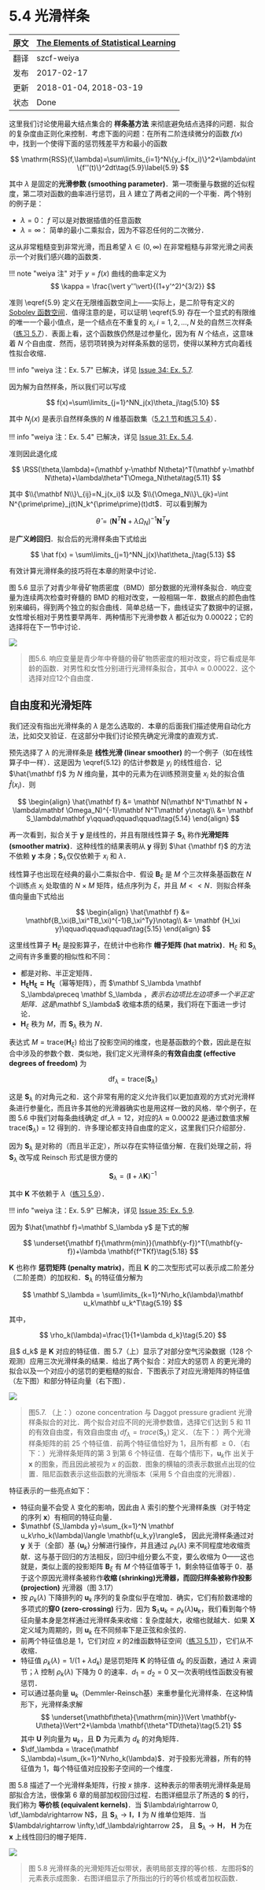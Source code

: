 # 5.4 光滑样条

| 原文   | [The Elements of Statistical Learning](https://esl.hohoweiya.xyz/book/The%20Elements%20of%20Statistical%20Learning.pdf#page=170) |
| ---- | ---------------------------------------- |
| 翻译   | szcf-weiya                               |
| 发布 | 2017-02-17 |
|更新|2018-01-04, 2018-03-19|
|状态|Done|

这里我们讨论使用最大结点集合的 **样条基方法** 来彻底避免结点选择的问题．拟合的复杂度由正则化来控制．考虑下面的问题：在所有二阶连续微分的函数 $f(x)$ 中，找到一个使得下面的惩罚残差平方和最小的函数

$$
\mathrm{RSS}(f,\lambda)=\sum\limits_{i=1}^N\{y_i-f(x_i)\}^2+\lambda\int \{f''(t)\}^2dt\tag{5.9}\label{5.9}
$$

其中 $\lambda$ 是固定的**光滑参数 (smoothing parameter)**．第一项衡量与数据的近似程度，第二项对函数的曲率进行惩罚，且 $\lambda$ 建立了两者之间的一个平衡．两个特别的例子是：

- $\lambda=0$： $f$ 可以是对数据插值的任意函数
- $\lambda=\infty$： 简单的最小二乘拟合，因为不容忍任何的二次微分．

这从非常粗糙变到非常光滑，而且希望 $\lambda\in(0,\infty)$ 在非常粗糙与非常光滑之间表示一个对我们感兴趣的函数类．

!!! note "weiya 注"
    对于 $y=f(x)$ 曲线的曲率定义为
	  $$
	  \kappa = \frac{\vert y''\vert}{(1+y'^2)^{3/2}}
	  $$
	  <!--这里为什么只用二阶导？-->

准则 \eqref{5.9} 定义在无限维函数空间上——实际上，是二阶导有定义的 [Sobolev 函数空间](https://zh.wikipedia.org/wiki/%E7%B4%A2%E4%BC%AF%E5%88%97%E5%A4%AB%E7%A9%BA%E9%97%B4)．值得注意的是，可以证明 \eqref{5.9} 存在一个显式的有限维的唯一一个最小值点，是一个结点在不重复的 $x_i,i=1,2,\ldots,N$ 处的自然三次样条（[练习 5.7](https://github.com/szcf-weiya/ESL-CN/issues/34)）．表面上看，这个函数族仍然是过参量化，因为有 $N$ 个结点，这意味着 $N$ 个自由度．然而，惩罚项转换为对样条系数的惩罚，使得以某种方式向着线性拟合收缩．

!!! info "weiya 注：Ex. 5.7"
	已解决，详见 [Issue 34: Ex. 5.7](https://github.com/szcf-weiya/ESL-CN/issues/34).

因为解为自然样条，所以我们可以写成

$$
f(x)=\sum\limits_{j=1}^NN_j(x)\theta_j\tag{5.10}
$$

其中 $N_j(x)$ 是表示自然样条族的 $N$ 维基函数集（[5.2.1 节](5.2-Piecewise-Polynomials-and-Splines/index.html#_2)和[练习 5.4](https://github.com/szcf-weiya/ESL-CN/issues/31)）．

!!! info "weiya 注：Ex. 5.4"
	已解决，详见 [Issue 31: Ex. 5.4](https://github.com/szcf-weiya/ESL-CN/issues/31).

准则因此退化成

$$
\RSS(\theta,\lambda)=(\mathbf y-\mathbf N\theta)^T(\mathbf y-\mathbf N\theta)+\lambda\theta^T\Omega_N\theta\tag{5.11}
$$

其中 $\\{\mathbf N\\}\_{ij}=N_j(x_i)$ 以及 $\\{\Omega_N\\}\_{jk}=\int N^{\prime\prime}_j(t)N_k^{\prime\prime}(t)dt$．可以看到解为

$$
\hat\theta = (\mathbf N^T\mathbf N+\lambda\Omega_N)^{-1}\mathbf N^T\mathbf y\tag{5.12}\label{5.12}
$$

是**广义岭回归**．拟合后的光滑样条由下式给出

$$
\hat f(x) = \sum\limits_{j=1}^NN_j(x)\hat\theta_j\tag{5.13}
$$

有效计算光滑样条的技巧将在本章的附录中讨论．

图 5.6 显示了对青少年骨矿物质密度（BMD）部分数据的光滑样条拟合．响应变量为连续两次检查时脊髓的 BMD 的相对改变，一般相隔一年．数据点的颜色由性别来编码，得到两个独立的拟合曲线．简单总结一下，曲线证实了数据中的证据，女性增长相对于男性要早两年．两种情形下光滑参数 $\lambda$ 都近似为 $0.00022$；它的选择将在下一节中讨论．

![](../img/05/fig5.6.png)

> 图5.6. 响应变量是青少年中脊髓的骨矿物质密度的相对改变，将它看成是年龄的函数．对男性和女性分别进行光滑样条拟合，其中$\lambda\approx 0.00022$．这个选择对应12个自由度．

## 自由度和光滑矩阵

我们还没有指出光滑样条的 $\lambda$ 是怎么选取的．本章的后面我们描述使用自动化方法，比如交叉验证．在这部分中我们讨论预先确定光滑度的直观方式．

预先选择了 $\lambda$ 的光滑样条是 **线性光滑 (linear smoother)** 的一个例子（如在线性算子中一样）．这是因为 \eqref{5.12} 的估计参数是 $y_i$ 的线性组合．记 $\hat{\mathbf f}$ 为 $N$ 维向量，其中的元素为在训练预测变量 $x_i$ 处的拟合值 $\hat f(x_i)$．则

$$
\begin{align}
\hat{\mathbf f} &= \mathbf N(\mathbf N^T\mathbf N + \lambda\mathbf \Omega_N)^{-1}\mathbf N^T\mathbf y\notag\\
	            &= \mathbf S_\lambda\mathbf y\qquad\qquad\qquad\tag{5.14}
\end{align}
$$

再一次看到，拟合关于 $\mathbf y$ 是线性的，并且有限线性算子 $\mathbf S_\lambda$ 称作**光滑矩阵 (smoother matrix)**．这种线性的结果表明从 $\mathbf y$ 得到 $\hat {\mathbf f}$ 的方法不依赖 $\mathbf y$ 本身；$\mathbf S_\lambda$仅仅依赖于 $x_i$ 和 $\lambda$．

线性算子也出现在经典的最小二乘拟合中．假设 $\mathbf B_\xi$ 是 $M$ 个三次样条基函数在 $N$ 个训练点 $x_i$ 处取值的 $N\times M$ 矩阵，结点序列为 $\xi$，并且 $M < < N$．则拟合样条值向量由下式给出

$$
\begin{align}
\hat{\mathbf f} &= \mathbf{B_\xi(B_\xi^TB_\xi)^{-1}B_\xi^Ty}\notag\\
&= \mathbf {H_\xi y}\qquad\qquad\qquad\tag{5.15}
\end{align}
$$

这里线性算子 $\mathbf H_\xi$ 是投影算子，在统计中也称作 **帽子矩阵 (hat matrix)**．$\mathbf H_\xi$ 和 $\mathbf S_\lambda$ 之间有许多重要的相似性和不同：

- 都是对称、半正定矩阵．
- $\mathbf{H_\xi H_\xi=H_\xi}$（幂等矩阵），而 $\mathbf S_\lambda \mathbf S_\lambda\preceq \mathbf S_\lambda $，表示右边项比左边项多一个半正定矩阵．这是$\mathbf S_\lambda$ 收缩本质的结果，我们将在下面进一步讨论．
- $\mathbf H_\xi$ 秩为 $M$，而 $\mathbf S_\lambda$ 秩为 $N$．

表达式 $M=\mathrm{trace}(\mathbf H_\xi)$ 给出了投影空间的维度，也是基函数的个数，因此是在拟合中涉及的参数个数．类似地，我们定义光滑样条的**有效自由度 (effective degrees of freedom)** 为

$$
\mathrm{df}_\lambda = \mathrm{trace}(\mathbf{S}_\lambda)\tag{5.16}
$$

这是 $\mathbf S_\lambda$ 的对角元之和．这个非常有用的定义允许我们以更加直观的方式对光滑样条进行参量化，而且许多其他的光滑器确实也是用这样一致的风格．举个例子，在图 5.6 中我们对每条曲线确定 $\mathrm{df}\_\lambda=12$，对应的$\lambda\approx 0.00022$ 是通过数值求解 $\mathrm{trace}(\mathbf S_\lambda)=12$ 得到的．许多理论都支持自由度的定义，这里我们只介绍部分．

因为 $\mathbf S_\lambda$ 是对称的（而且半正定），所以存在实特征值分解．在我们处理之前，将 $\mathbf S_\lambda$ 改写成 Reinsch 形式是很方便的

$$
\mathbf S_\lambda=(\mathbf I+\lambda \mathbf K)^{-1}\tag{5.17}
$$

其中 $\mathbf K$ 不依赖于 $\lambda$（[练习 5.9](https://github.com/szcf-weiya/ESL-CN/issues/35)）．

!!! info "weiya 注：Ex. 5.9"
	已解决，详见 [Issue 35: Ex. 5.9](https://github.com/szcf-weiya/ESL-CN/issues/35).


因为 $\hat{\mathbf f}=\mathbf S_\lambda y$ 是下式的解

$$
\underset{\mathbf f}{\mathrm{min}}(\mathbf{y-f})^T(\mathbf{y-f})+\lambda \mathbf{f^TKf}\tag{5.18}
$$

$\mathbf K$ 也称作 **惩罚矩阵 (penalty matrix)**，而且 $\mathbf K$ 的二次型形式可以表示成二阶差分（二阶差商）的加权和．$\mathbf S_\lambda$ 的特征值分解为

$$
\mathbf S_\lambda = \sum\limits_{k=1}^N\rho_k(\lambda)\mathbf u_k\mathbf u_k^T\tag{5.19}
$$

其中，

$$
\rho_k(\lambda)=\frac{1}{1+\lambda d_k}\tag{5.20}
$$

且$ d_k$ 是 $\mathbf K$ 对应的特征值．图 5.7（上）显示了对部分空气污染数据（128 个观测）应用三次光滑样条的结果．给出了两个拟合：对应大的惩罚 $\lambda$ 的更光滑的拟合以及一个对应小的惩罚的更粗糙的拟合．下图表示了对应光滑矩阵的特征值（左下图）和部分特征向量（右下图）．

![](../img/05/fig5.7.png)

> 图5.7. （上：）ozone concentration 与 Daggot pressure gradient 光滑样条拟合的对比．两个拟合对应不同的光滑参数值，选择它们达到 5 和 11 的有效自由度，有效自由度由 $df_\lambda =trace(\mathbf S_\lambda)$ 定义．（左下：）两个光滑样条矩阵的前 25 个特征值．前两个特征值恰好为 1，且所有都 $\ge 0$．（右下：）光滑样条矩阵的第 3 到第 6 个特征值．在每个情形下，$\mathbf u_k$作 出关于 $\mathbf x$ 的图象，而且因此被视为 $x$ 的函数．图象的横轴的须表示数据点出现的位置．阻尼函数表示这些函数的光滑版本（采用 5 个自由度的光滑器）．

特征表示的一些亮点如下：

- 特征向量不会受 $\lambda$ 变化的影响，因此由 $\lambda$ 索引的整个光滑样条族（对于特定的序列 $\mathbf x$）有相同的特征向量．
- $\mathbf {S_\lambda y}=\sum_{k=1}^N \mathbf u_k\rho_k(\lambda)\langle \mathbf{u_k,y}\rangle$， 因此光滑样条通过对 $\mathbf y$ 关于（全部）基 $\{\mathbf u_k\}$ 分解进行操作，并且通过 $\rho_k(\lambda)$ 来不同程度地收缩贡献．这与基于回归的方法相反，回归中组分要么不变，要么收缩为 0——这也就是，类似上面的投影矩阵 $\mathbf B_\xi$ 有 $M$ 个特征值等于 1，剩余特征值等于 0．基于这个原因光滑样条被称作**收缩 (shrinking)**光滑器，而回归样条被称作**投影 (projection)** 光滑器（图 3.17）
- 按 $\rho_k(\lambda)$ 下降排列的 $\mathbf u_k$ 序列的复杂度似乎在增加．确实，它们有阶数递增的多项式的**穿0 (zero-crossing)** 行为．因为 $\mathbf S_\lambda \mathbf u_k=\rho_k(\lambda)\mathbf u_k$，我们看到每个特征向量本身是怎样通过光滑样条来收缩：复杂度越大，收缩也就越大．如果 $\mathbf X$ 定义域为周期的，则 $\mathbf u_k$ 在不同频率下是正弦和余弦的．
- 前两个特征值总是 1，它们对应 $x$ 的2维函数特征空间（[练习 5.11](https://github.com/szcf-weiya/ESL-CN/issues/36)），它们从不收缩．
- 特征值 $\rho_k(\lambda)=1/(1+\lambda d_k)$ 是惩罚矩阵 $\mathbf K$ 的特征值 $d_k$ 的反函数，通过 $\lambda$ 来调节；$\lambda$ 控制 $\rho_k(\lambda)$ 下降为 0 的速率．$d_1=d_2=0$ 又一次表明线性函数没有被惩罚．
- 可以通过基向量 $\mathbf u_k$（Demmler-Reinsch基）来重参量化光滑样条．在这种情形下，光滑样条求解
$$
\underset{\mathbf\theta}{\mathrm{min}}\Vert \mathbf{y-U\theta}\Vert^2+\lambda \mathbf{\theta^TD\theta}\tag{5.21}
$$
其中 $\mathbf U$ 列向量为 $\mathbf u_k$，且 $\mathbf D$ 为元素为 $d_k$ 的对角矩阵．
- $\df_\lambda = \trace(\mathbf S_\lambda)=\sum_{k=1}^N\rho_k(\lambda)$．对于投影光滑器，所有的特征值为 1，每个特征值对应投影子空间的一个维度．

图 5.8 描述了一个光滑样条矩阵，行按 $x$ 排序．这种表示的带表明光滑样条是局部拟合方法，很像第 6 章的局部加权回归过程．右图详细显示了所选的 $\mathbf S$ 的行，我们称为 **等价核 (equivalent kernels)**．当 $\lambda\rightarrow 0, \df_\lambda\rightarrow N$，且 $\mathbf S_\lambda\rightarrow \mathbf I$，$\mathbf I$ 为 $N$ 维单位矩阵．当$\lambda\rightarrow \infty,\df_\lambda\rightarrow 2$， 且 $\mathbf S_\lambda\rightarrow \mathbf H$， $\mathbf H$ 为在 $\mathbf x$ 上线性回归的帽子矩阵．

![](../img/05/fig5.8.png)

> 图 5.8 光滑样条的光滑矩阵近似带状，表明局部支撑的等价核．左图将$\mathbf S$的元素表示成图象．右图详细显示了所指出的行的等价核或者加权函数．
